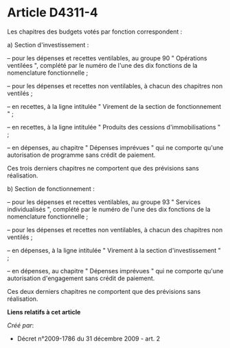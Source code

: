# Article D4311-4

Les chapitres des budgets votés par fonction correspondent :

a) Section d'investissement :

– pour les dépenses et recettes ventilables, au groupe 90 " Opérations ventilées ", complété par le numéro de l'une des dix
fonctions de la nomenclature fonctionnelle ;

– pour les dépenses et recettes non ventilables, à chacun des chapitres non ventilés ;

– en recettes, à la ligne intitulée " Virement de la section de fonctionnement " ;

– en recettes, à la ligne intitulée " Produits des cessions d'immobilisations " ;

– en dépenses, au chapitre " Dépenses imprévues " qui ne comporte qu'une autorisation de programme sans crédit de paiement.

Ces trois derniers chapitres ne comportent que des prévisions sans réalisation.

b) Section de fonctionnement :

– pour les dépenses et recettes ventilables, au groupe 93 " Services individualisés ", complété par le numéro de l'une des
dix fonctions de la nomenclature fonctionnelle ;

– pour les dépenses et recettes non ventilables, à chacun des chapitres non ventilés ;

– en dépenses, à la ligne intitulée " Virement à la section d'investissement " ;

– en dépenses, au chapitre " Dépenses imprévues " qui ne comporte qu'une autorisation d'engagement sans crédit de paiement.

Ces deux derniers chapitres ne comportent que des prévisions sans réalisation.

**Liens relatifs à cet article**

_Créé par_:

  - Décret n°2009-1786 du 31 décembre 2009 - art. 2
